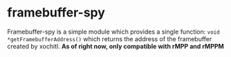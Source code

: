 # framebuffer-spy

Framebuffer-spy is a simple module which provides a single function: `void *getFramebufferAddress()` which returns the address of the framebuffer created by xochitl.
**As of right now, only compatible with rMPP and rMPPM**
